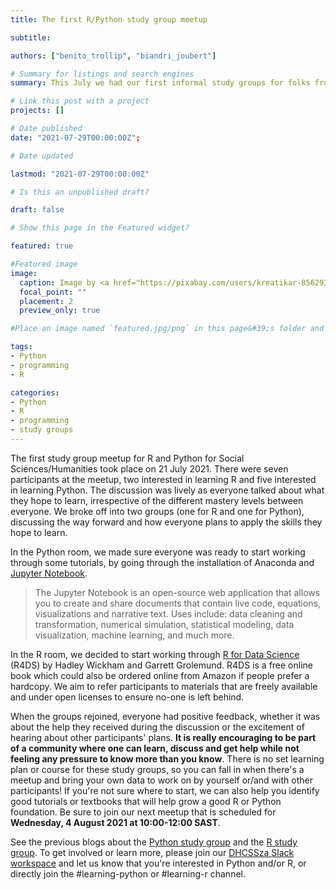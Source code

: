 ```yaml
---
title: The first R/Python study group meetup

subtitle:

authors: ["benito_trollip", "biandri_joubert"]

# Summary for listings and search engines
summary: This July we had our first informal study groups for folks from Humanities or Social Sciences who want to learn Python or R or want to enhance their skills. Read more and join us!

# Link this post with a project
projects: []

# Date published
date: "2021-07-29T00:00:00Z";

# Date updated

lastmod: "2021-07-29T00:00:00Z"

# Is this an unpublished draft?

draft: false

# Show this page in the Featured widget?

featured: true

#Featured image
image:
  caption: Image by <a href="https://pixabay.com/users/kreatikar-8562930/?utm_source=link-attribution&amp;utm_medium=referral&amp;utm_campaign=image&amp;utm_content=4172154">Mudassar Iqbal</a> from <a href="https://pixabay.com/?utm_source=link-attribution&amp;utm_medium=referral&amp;utm_campaign=image&amp;utm_content=4172154">Pixabay</a>
  focal_point: ""
  placement: 2
  preview_only: true

#Place an image named `featured.jpg/png` in this page&#39;s folder and customize its options here.

tags:
- Python
- programming
- R

categories:
- Python
- R
- programming
- study groups
---
```


The first study group meetup for R and Python for Social Sciences/Humanities took place on 21 July 2021. There were seven participants at the meetup, two interested in learning R and five interested in learning Python. The discussion was lively as everyone talked about what they hope to learn, irrespective of the different mastery levels between everyone. We broke off into two groups (one for R and one for Python), discussing the way forward and how everyone plans to apply the skills they hope to learn. 

In the Python room, we made sure everyone was ready to start working through some tutorials, by going through the installation of Anaconda and [Jupyter Notebook](https://jupyter.org/).

>The Jupyter Notebook is an open-source web application that allows you to create and share documents that contain live code, equations, visualizations and narrative text. Uses include: data cleaning and transformation, numerical simulation, statistical modeling, data visualization, machine learning, and much more.

In the R room, we decided to start working through [R for Data Science](https://r4ds.had.co.nz/) (R4DS) by Hadley Wickham and Garrett Grolemund. R4DS is a free online book which could also be ordered online from Amazon if people prefer a hardcopy. We aim to refer participants to materials that are freely available and under open licenses to ensure no-one is left behind.

When the groups rejoined, everyone had positive feedback, whether it was about the help they received during the discussion or the excitement of hearing about other participants' plans. __It is really encouraging to be part of a community where one can learn, discuss and get help while not feeling any pressure to know more than you know__. There is no set learning plan or course for these study groups, so you can fall in when there's a meetup and bring your own data to work on by yourself or/and with other participants! If you're not sure where to start, we can also help you identify good tutorials or textbooks that will help grow a good R or Python foundation. Be sure to join our next meetup that is scheduled for __Wednesday, 4 August 2021 at 10:00-12:00 SAST__.

See the previous blogs about the [Python study group](https://escalator.sadilar.org/post/2021/07/2021-07-06-python-study-group/) and the [R study group](https://escalator.sadilar.org/post/2021/07/2021-07-08-r-study-group/). To get involved or learn more, please join our [DHCSSza Slack workspace](https://escalator.sadilar.org/post/connect-with-the-community/) and let us know that you're interested in Python and/or R, or directly join the #learning-python or #learning-r channel.
